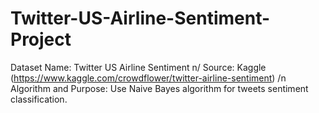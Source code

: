 # Twitter-US-Airline-Sentiment-Project

Dataset Name: Twitter US Airline Sentiment 
n/
Source: Kaggle (https://www.kaggle.com/crowdflower/twitter-airline-sentiment)
/n
Algorithm and Purpose: Use Naive Bayes algorithm for tweets sentiment classification.
